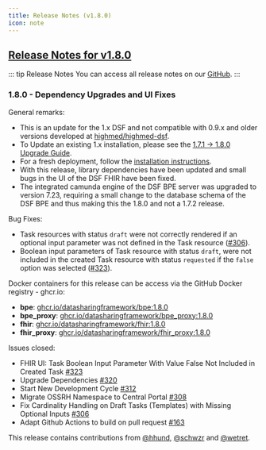 ```yaml
---
title: Release Notes (v1.8.0)
icon: note
---
```


## [Release Notes for v1.8.0](https://github.com/datasharingframework/dsf/releases/tag/v1.8.0)

::: tip Release Notes
You can access all release notes on our [GitHub](https://github.com/datasharingframework/dsf/releases).
:::

### 1.8.0 - Dependency Upgrades and UI Fixes
General remarks:

- This is an update for the 1.x DSF and not compatible with 0.9.x and older versions developed at [highmed/highmed-dsf](https://github.com/highmed/highmed-dsf).
- To Update an existing 1.x installation, please see the [1.7.1 -> 1.8.0 Upgrade Guide](https://dsf.dev/operations/v1.8.0/upgrade-from-1.html). 
- For a fresh deployment, follow the [installation instructions](https://dsf.dev/operations/v1.8.0/install.html).
- With this release, library dependencies have been updated and small bugs in the UI of the DSF FHIR have been fixed.
- The integrated camunda engine of the DSF BPE server was upgraded to version 7.23, requiring a small change to the database schema of the DSF BPE and thus making this the 1.8.0 and not a 1.7.2 release.

Bug Fixes:
- Task resources with status `draft` were not correctly rendered if an optional input parameter was not defined in the Task resource ([#306](https://github.com/datasharingframework/dsf/issues/306)).
- Boolean input parameters of Task resource with status `draft`, were not included in the created Task resource with status `requested` if the `false` option was selected ([#323](https://github.com/datasharingframework/dsf/issues/323)).

Docker containers for this release can be access via the GitHub Docker registry - ghcr.io:
* **bpe**: [ghcr.io/datasharingframework/bpe:1.8.0](https://github.com/orgs/datasharingframework/packages/container/bpe/428297252?tag=1.8.0)
* **bpe_proxy**: [ghcr.io/datasharingframework/bpe_proxy:1.8.0](https://github.com/orgs/datasharingframework/packages/container/bpe_proxy/428292655?tag=1.8.0)
* **fhir**: [ghcr.io/datasharingframework/fhir:1.8.0](https://github.com/orgs/datasharingframework/packages/container/fhir/428294010?tag=1.8.0)
* **fhir_proxy**: [ghcr.io/datasharingframework/fhir_proxy:1.8.0](https://github.com/orgs/datasharingframework/packages/container/fhir_proxy/428292563?tag=1.8.0)

Issues closed:
- FHIR UI: Task Boolean Input Parameter With Value False Not Included in Created Task [#323](https://github.com/datasharingframework/dsf/issues/323)
- Upgrade Dependencies [#320](https://github.com/datasharingframework/dsf/issues/320)
- Start New Development Cycle [#312](https://github.com/datasharingframework/dsf/issues/312)
- Migrate OSSRH Namespace to Central Portal [#308](https://github.com/datasharingframework/dsf/issues/308)
- Fix Cardinality Handling on Draft Tasks (Templates) with Missing Optional Inputs [#306](https://github.com/datasharingframework/dsf/issues/306)
- Adapt Github Actions to build on pull request [#163](https://github.com/datasharingframework/dsf/issues/163)

This release contains contributions from [@hhund](https://github.com/hhund), [@schwzr](https://github.com/schwzr) and [@wetret](https://github.com/wetret).

